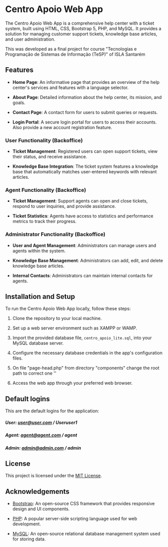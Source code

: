 # Centro Apoio Web App

The Centro Apoio Web App is a comprehensive help center with a ticket system, built using HTML, CSS, Bootstrap 5, PHP, and MySQL. It provides a solution for managing customer support tickets, knowledge base articles, and user administration.

This was developed as a final project for course "Tecnologias e Programação de Sistemas de Informação (TeSP)" of ISLA Santarém 

## Features

- **Home Page**: An informative page that provides an overview of the help center's services and features with a language selector.

- **About Page**: Detailed information about the help center, its mission, and goals.

- **Contact Page**: A contact form for users to submit queries or requests.

- **Login Portal**: A secure login portal for users to access their accounts. Also provide a new account registration feature.

### User Functionality (Backoffice)

- **Ticket Management**: Registered users can open support tickets, view their status, and receive assistance.

- **Knowledge Base Integration**: The ticket system features a knowledge base that automatically matches user-entered keywords with relevant articles.

### Agent Functionality (Backoffice)

- **Ticket Management**: Support agents can open and close tickets, respond to user inquiries, and provide assistance.

- **Ticket Statistics**: Agents have access to statistics and performance metrics to track their progress.

### Administrator Functionality (Backoffice)

- **User and Agent Management**: Administrators can manage users and agents within the system.

- **Knowledge Base Management**: Administrators can add, edit, and delete knowledge base articles.

- **Internal Contacts**: Administrators can maintain internal contacts for agents.

## Installation and Setup

To run the Centro Apoio Web App locally, follow these steps:

1. Clone the repository to your local machine.

2. Set up a web server environment such as XAMPP or WAMP.

3. Import the provided database file, `centro_apoio_lite.sql`, into your MySQL database server.

4. Configure the necessary database credentials in the app's configuration files.

5. On file "page-head.php" from directory "components" change the root path to correct one '<base href="http://localhost/centro_apoio/centro_apoio/root/" />'

6. Access the web app through your preferred web browser.


## Default logins

This are the default logins for the application:

##### User: user@user.com / Useruser1
##### Agent: agent@agent.com / agent
##### Admin: admin@admin.com / admin

## License

This project is licensed under the [MIT License](LICENSE).


## Acknowledgements

- [Bootstrap](https://getbootstrap.com): An open-source CSS framework that provides responsive design and UI components.

- [PHP](https://www.php.net): A popular server-side scripting language used for web development.

- [MySQL](https://www.mysql.com): An open-source relational database management system used for storing data.
